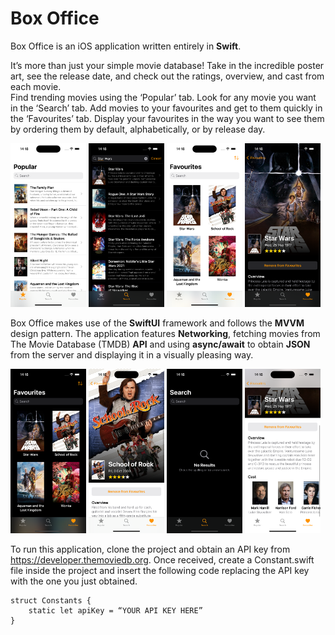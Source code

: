# Box Office

Box Office is an iOS application written entirely in  **Swift**.

It’s more than just your simple movie database! Take in the incredible poster art, see the release date, and check out the ratings, overview, and cast from each movie.
<br>
Find trending movies using the ‘Popular’ tab. Look for any movie you want in the ‘Search’ tab. Add movies to your favourites and get to them quickly in the ‘Favourites’ tab. Display your favourites in the way you want to see them by ordering them by default, alphabetically, or by release day.

<img src="Images/Popular.png" width="24%"> <img src="Images/Search Dark.png" width="24%"> <img src="Images/Favourites.png" width="24%"> <img src="Images/Detail Dark.png" width="24%">

Box Office makes use of the **SwiftUI** framework and follows the **MVVM** design pattern. The application features **Networking**, fetching movies from The Movie Database (TMDB) **API** and using **async/await** to obtain **JSON** from the server and displaying it in a visually pleasing way.

<img src="Images/Favourites Dark.png" width="24%"> <img src="Images/Detail.png" width="24%"> <img src="Images/Empty Search Dark.png" width="24%"> <img src="Images/Cast.png" width="24%">

To run this application, clone the project and obtain an API key from https://developer.themoviedb.org. Once received, create a Constant.swift file inside the project and insert the following code replacing the API key with the one you just obtained.
<br>
```
struct Constants {
    static let apiKey = “YOUR API KEY HERE”
}
```
